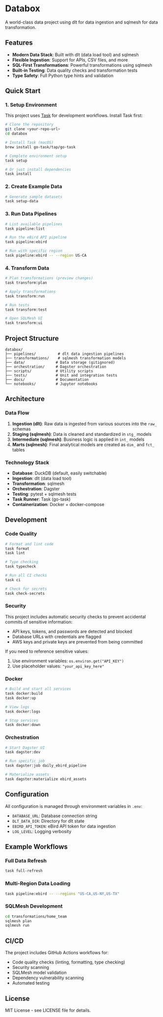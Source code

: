 # Databox

A world-class data project using dlt for data ingestion and sqlmesh for data transformation.

## Features

- **Modern Data Stack**: Built with dlt (data load tool) and sqlmesh
- **Flexible Ingestion**: Support for APIs, CSV files, and more
- **SQL-First Transformations**: Powerful transformations using sqlmesh
- **Built-in Testing**: Data quality checks and transformation tests
- **Type Safety**: Full Python type hints and validation

## Quick Start

### 1. Setup Environment

This project uses [Task](https://taskfile.dev/) for development workflows. Install Task first:

```bash
# Clone the repository
git clone <your-repo-url>
cd databox

# Install Task (macOS)
brew install go-task/tap/go-task

# Complete environment setup
task setup

# Or just install dependencies
task install
```

### 2. Create Example Data

```bash
# Generate sample datasets
task setup-data
```

### 3. Run Data Pipelines

```bash
# List available pipelines
task pipeline:list

# Run the eBird API pipeline
task pipeline:ebird

# Run with specific region
task pipeline:ebird -- --region US-CA
```

### 4. Transform Data

```bash
# Plan transformations (preview changes)
task transform:plan

# Apply transformations
task transform:run

# Run tests
task transform:test

# Open SQLMesh UI
task transform:ui
```

## Project Structure

```
databox/
├── pipelines/          # dlt data ingestion pipelines
├── transformations/    # sqlmesh transformation models
├── data/              # Data storage (gitignored)
├── orchestration/     # Dagster orchestration
├── scripts/           # Utility scripts
├── tests/             # Unit and integration tests
├── docs/              # Documentation
└── notebooks/         # Jupyter notebooks
```

## Architecture

### Data Flow

1. **Ingestion (dlt)**: Raw data is ingested from various sources into the `raw_` schemas
2. **Staging (sqlmesh)**: Data is cleaned and standardized in `stg_` models
3. **Intermediate (sqlmesh)**: Business logic is applied in `int_` models
4. **Marts (sqlmesh)**: Final analytical models are created as `dim_` and `fct_` tables

### Technology Stack

- **Database**: DuckDB (default, easily switchable)
- **Ingestion**: dlt (data load tool)
- **Transformation**: sqlmesh
- **Orchestration**: Dagster
- **Testing**: pytest + sqlmesh tests
- **Task Runner**: Task (go-task)
- **Containerization**: Docker + docker-compose

## Development

### Code Quality

```bash
# Format and lint code
task format
task lint

# Type checking
task typecheck

# Run all CI checks
task ci

# Check for secrets
task check-secrets
```

### Security

This project includes automatic security checks to prevent accidental commits of sensitive information:

- API keys, tokens, and passwords are detected and blocked
- Database URLs with credentials are flagged
- AWS keys and private keys are prevented from being committed

If you need to reference sensitive values:
1. Use environment variables: `os.environ.get("API_KEY")`
2. Use placeholder values: `"your_api_key_here"`

### Docker

```bash
# Build and start all services
task docker:build
task docker:up

# View logs
task docker:logs

# Stop services
task docker:down
```

### Orchestration

```bash
# Start Dagster UI
task dagster:dev

# Run specific job
task dagster:job daily_ebird_pipeline

# Materialize assets
task dagster:materialize ebird_assets
```

## Configuration

All configuration is managed through environment variables in `.env`:

- `DATABASE_URL`: Database connection string
- `DLT_DATA_DIR`: Directory for dlt state
- `EBIRD_API_TOKEN`: eBird API token for data ingestion
- `LOG_LEVEL`: Logging verbosity

## Example Workflows

### Full Data Refresh
```bash
task full-refresh
```

### Multi-Region Data Loading
```bash
task pipeline:ebird -- --regions "US-CA,US-NY,US-TX"
```

### SQLMesh Development
```bash
cd transformations/home_team
sqlmesh plan
sqlmesh run
```

## CI/CD

The project includes GitHub Actions workflows for:
- Code quality checks (linting, formatting, type checking)
- Security scanning
- SQLMesh model validation
- Dependency vulnerability scanning
- Automated testing

## License

MIT License - see LICENSE file for details.
